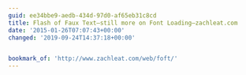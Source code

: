 ```yaml
---
guid: ee34bbe9-aedb-434d-97d0-af65eb31c8cd
title: Flash of Faux Text—still more on Font Loading—zachleat.com
date: '2015-01-26T07:07:43+00:00'
changed: '2019-09-24T14:37:18+00:00'


bookmark_of: 'http://www.zachleat.com/web/foft/'
---
```





